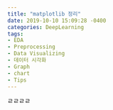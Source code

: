 ```yaml
---
title: "matplotlib 정리"
date: 2019-10-10 15:09:28 -0400
categories: DeepLearning
tags:
- EDA
- Preprocessing
- Data Visualizing
- 데이터 시각화
- Graph
- chart
- Tips
---
```



ㄹㄹㄹㄹ
